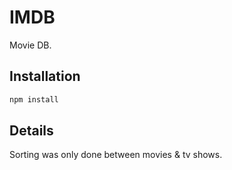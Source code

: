 # IMDB

Movie DB.

## Installation

```bash
npm install
```

## Details 

Sorting was only done between movies & tv shows.
